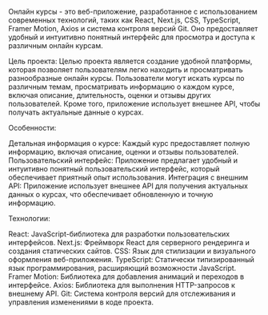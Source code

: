 Онлайн курсы - это веб-приложение, разработанное с использованием современных технологий, таких как React, Next.js, CSS, TypeScript, Framer Motion, Axios и система контроля версий Git. Оно предоставляет удобный и интуитивно понятный интерфейс для просмотра и доступа к различным онлайн курсам.

Цель проекта: Целью проекта является создание удобной платформы, которая позволяет пользователям легко находить и просматривать разнообразные онлайн курсы. Пользователи могут искать курсы по различным темам, просматривать информацию о каждом курсе, включая описание, длительность, оценки и отзывы других пользователей. Кроме того, приложение использует внешнее API, чтобы получать актуальные данные о курсах.

Особенности:

Детальная информация о курсе: Каждый курс предоставляет полную информацию, включая описание, оценки и отзывы пользователей.
Пользовательский интерфейс: Приложение предлагает удобный и интуитивно понятный пользовательский интерфейс, который обеспечивает приятный опыт использования.
Интеграция с внешним API: Приложение использует внешнее API для получения актуальных данных о курсах, что обеспечивает обновленную и точную информацию.

Технологии:

React: JavaScript-библиотека для разработки пользовательских интерфейсов.
Next.js: Фреймворк React для серверного рендеринга и создания статических сайтов.
CSS: Язык для стилизации и визуального оформления веб-приложения.
TypeScript: Статически типизированный язык программирования, расширяющий возможности JavaScript.
Framer Motion: Библиотека для добавления анимаций и переходов в интерфейсе.
Axios: Библиотека для выполнения HTTP-запросов к внешнему API.
Git: Система контроля версий для отслеживания и управления изменениями в коде проекта.
